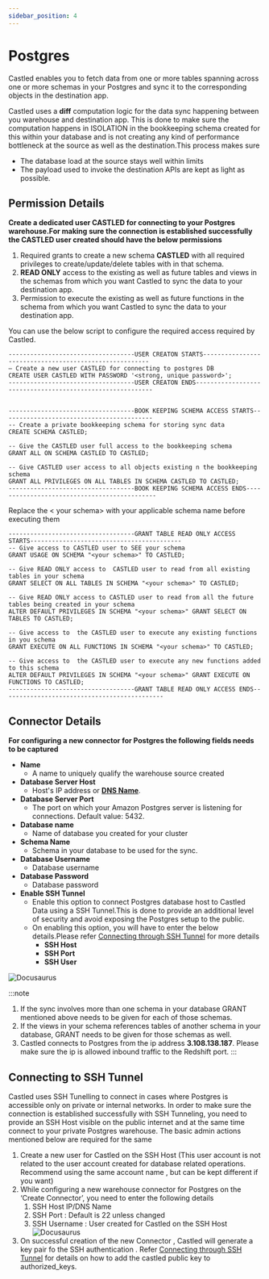 ```yaml
---
sidebar_position: 4
---
```


# Postgres

Castled enables you to fetch data from one or more tables spanning across one or more schemas in your Postgres and sync it to the corresponding objects in the destination app.

Castled uses a **diff** computation logic for the data sync happening between you warehouse and destination app. This is done to make sure the computation happens in ISOLATION in the bookkeeping schema created for this within your database and is not creating any kind of performance bottleneck at the source as well as the destination.This process makes sure
- The database load at the source stays well within limits
- The payload used to invoke the destination APIs are kept as light as possible.

## Permission Details

**Create a dedicated user CASTLED for connecting to your Postgres warehouse.For making sure the connection is established successfully the CASTLED user created should have the below permissions**
1. Required grants to create a new schema **CASTLED** with all required privileges to create/update/delete tables with in that schema.
2. **READ ONLY** access to the existing as well as future tables and views in the schemas from which you want Castled to sync the data to your destination app. 
3. Permission to execute the existing as well as future functions in the schema from which you want Castled to sync the data to your destination app.

You can use the below script to configure the required access required by Castled.

```
-----------------------------------USER CREATON STARTS-------------------------------------------------------
— Create a new user CASTLED for connecting to postgres DB
CREATE USER CASTLED WITH PASSWORD '<strong, unique password>';
-----------------------------------USER CREATON ENDS----------------------------------------------------------


-----------------------------------BOOK KEEPING SCHEMA ACCESS STARTS------------------------------------------
-- Create a private bookkeeping schema for storing sync data
CREATE SCHEMA CASTLED;

-- Give the CASTLED user full access to the bookkeeping schema
GRANT ALL ON SCHEMA CASTLED TO CASTLED;

-- Give CASTLED user access to all objects existing n the bookkeeping schema
GRANT ALL PRIVILEGES ON ALL TABLES IN SCHEMA CASTLED TO CASTLED;
-----------------------------------BOOK KEEPING SCHEMA ACCESS ENDS---------------------------------------------
```

Replace the < your schema> with your applicable schema name before executing them
```
-----------------------------------GRANT TABLE READ ONLY ACCESS STARTS------------------------------------------
-- Give access to CASTLED user to SEE your schema
GRANT USAGE ON SCHEMA "<your schema>" TO CASTLED;

-- Give READ ONLY access to  CASTLED user to read from all existing tables in your schema
GRANT SELECT ON ALL TABLES IN SCHEMA "<your schema>" TO CASTLED;

-- Give READ ONLY access to CASTLED user to read from all the future tables being created in your schema
ALTER DEFAULT PRIVILEGES IN SCHEMA "<your schema>" GRANT SELECT ON TABLES TO CASTLED;

-- Give access to  the CASTLED user to execute any existing functions in you schema
GRANT EXECUTE ON ALL FUNCTIONS IN SCHEMA "<your schema>" TO CASTLED;

-- Give access to  the CASTLED user to execute any new functions added to this schema
ALTER DEFAULT PRIVILEGES IN SCHEMA "<your schema>" GRANT EXECUTE ON FUNCTIONS TO CASTLED;
-----------------------------------GRANT TABLE READ ONLY ACCESS ENDS---------------------------------------------
```


## Connector Details

**For configuring a new connector for Postgres the following fields needs to be captured**
- **Name**
    - A name to uniquely qualify the warehouse source created 
- **Database Server Host**
    - Host's IP address or **[DNS Name](https://docs.aws.amazon.com/redshift/latest/mgmt/jdbc20-obtain-url.html)**. 
- **Database Server Port**
    - The port on which your Amazon Postgres server is listening for connections. Default value: 5432.
- **Database name**
    - Name of database you created for your cluster
- **Schema Name**
    - Schema in your database to be used for the sync.
- **Database Username**
    - Database username
- **Database Password**
    - Database password
- **Enable SSH Tunnel**
    - Enable this option to connect Postgres database host to Castled Data using a SSH Tunnel.This is done to provide an additional level of security and avoid exposing the Postgres setup to the public.
    - On enabling this option, you will have to enter the below details.Please refer [Connecting through SSH Tunnel](../Appendix/ssh-tunnel.md) for more details 
        -   **SSH Host**
        -   **SSH Port**
        -   **SSH User**

![Docusaurus](/img/screens/sources/redshift/wh_redshift_config_3.png)

:::note
1. If the sync involves more than one schema in your database GRANT mentioned above needs to be given for each of those schemas.
2. If the views in your schema references tables of another schema in your database, GRANT needs to be given for those schemas as well.
3. Castled connects to Postgres from the ip address **3.108.138.187**. Please make sure the ip is allowed inbound traffic to the Redshift port.
:::

## Connecting to SSH Tunnel
Castled uses SSH Tunelling to connect in cases where Postgres is accessible only on private or internal networks. In order to make sure the connection is established successfully with SSH Tunneling, you need to provide an SSH Host visible on the public internet and at the same time connect to your private Postgres warehouse. The basic admin actions mentioned below are required for the same
1. Create a new user for Castled on the SSH Host (This user account is not related to the user account created for database related operations. Recommend using the same account name , but can be kept different if you want)
2. While configuring a new warehouse connector for Postgres on the ‘Create Connector’, you need to enter the following details 
    1. SSH Host IP/DNS Name
    2. SSH Port : Default is 22 unless changed
    3. SSH Username : User created for Castled on the SSH Host
    ![Docusaurus](/img/screens/sources/redshift/wh_redshift_config_2.png)
3. On successful creation of the new Connector , Castled will generate a key pair fo the SSH authentication . Refer [Connecting through SSH Tunnel](../Appendix/ssh-tunnel.md)  for details on how to add the castled public key to authorized_keys.

